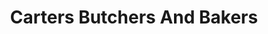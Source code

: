 ---
title: "Carters Butchers And Bakers"
url: /darlington/carters-butchers-and-bakers/
shop: Metzgerei
---